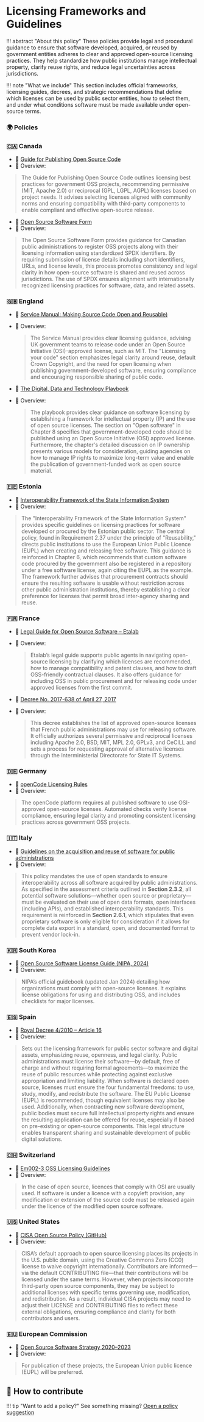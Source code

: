 # Licensing Frameworks and Guidelines

!!! abstract "About this policy"
      These policies provide legal and procedural guidance to ensure that software developed, acquired, or reused by government entities adheres to clear and approved open-source licensing practices. They help standardize how public institutions manage intellectual property, clarify reuse rights, and reduce legal uncertainties across jurisdictions.
  
!!! note "What we include"
      This section includes official frameworks, licensing guides, decrees, and strategic recommendations that define which licenses can be used by public sector entities, how to select them, and under what conditions software must be made available under open-source terms.

      
### 🌍  Policies

### 🇨🇦 Canada

* 🔗 [Guide for Publishing Open Source Code](https://www.canada.ca/en/government/system/digital-government/digital-government-innovations/open-source-software/guide-for-publishing-open-source-code.html)
* 📄 Overview:
> The Guide for Publishing Open Source Code outlines licensing best practices for government OSS projects, recommending permissive (MIT, Apache 2.0) or reciprocal (GPL, LGPL, AGPL) licenses based on project needs. It advises selecting licenses aligned with community norms and ensuring compatibility with third-party components to enable compliant and effective open-source release.

* 🔗 [Open Source Software Form](https://code.open.canada.ca/en/open-source-software-form.html)
* 📄 Overview:
> The Open Source Software Form provides guidance for Canadian public administrations to register OSS projects along with their licensing information using standardized SPDX identifiers. By requiring submission of license details including short identifiers, URLs, and license levels, this process promotes consistency and legal clarity in how open-source software is shared and reused across jurisdictions. The use of SPDX ensures alignment with internationally recognized licensing practices for software, data, and related assets.

### 🇬🇧 England

* 🔗 [Service Manual: Making Source Code Open and Reusable)](https://www.gov.uk/service-manual/technology/making-source-code-open-and-reusabley)
* 📄 Overview:
  > The Service Manual provides clear licensing guidance, advising UK government teams to release code under an Open Source Initiative (OSI)-approved license, such as MIT. The "Licensing your code" section emphasizes legal clarity around reuse, default Crown Copyright, and the need for open licensing when publishing government-developed software, ensuring compliance and encouraging responsible sharing of public code.

* 🔗 [The Digital, Data and Technology Playbook](https://www.gov.uk/government/publications/the-digital-data-and-technology-playbook/the-digital-data-and-technology-playbook)
* 📄 Overview:
  > The playbook provides clear guidance on software licensing by establishing a framework for intellectual property (IP) and the use of open source licenses. The section on "Open software" in Chapter 8 specifies that government-developed code should be published using an Open Source Initiative (OSI) approved license. Furthermore, the chapter's detailed discussion on IP ownership presents various models for consideration, guiding agencies on how to manage IP rights to maximize long-term value and enable the publication of government-funded work as open source material.

### 🇪🇪 Estonia

* 🔗 [Interoperability Framework of the State Information System](https://www.stat.ee/sites/default/files/2022-11/Estonian%20IT%20Interoperability%20Framework%20-%20Abridgement%20of%20Version%203.0.pdf)
* 📄 Overview:
> The "Interoperability Framework of the State Information System" provides specific guidelines on licensing practices for software developed or procured by the Estonian public sector. The central policy, found in Requirement 2.37 under the principle of "Reusability," directs public institutions to use the European Union Public Licence (EUPL) when creating and releasing free software. This guidance is reinforced in Chapter 6, which recommends that custom software code procured by the government also be registered in a repository under a free software license, again citing the EUPL as the example. The framework further advises that procurement contracts should ensure the resulting software is usable without restriction across other public administration institutions, thereby establishing a clear preference for licenses that permit broad inter-agency sharing and reuse.

### 🇫🇷 France

* 🔗 [Legal Guide for Open Source Software – Etalab](https://www.etalab.gouv.fr/accompagnement-logiciels-libres/)
* 📄 Overview:
  > Etalab’s legal guide supports public agents in navigating open-source licensing by clarifying which licenses are recommended, how to manage compatibility and patent clauses, and how to draft OSS-friendly contractual clauses. It also offers guidance for including OSS in public procurement and for releasing code under approved licenses from the first commit.

* 🔗 [Decree No. 2017-638 of April 27, 2017](https://www.legifrance.gouv.fr/jorf/article_jo/JORFARTI000034502563)
* 📄 Overview:
  > This decree establishes the list of approved open-source licenses that French public administrations may use for releasing software. It officially authorizes several permissive and reciprocal licenses including Apache 2.0, BSD, MIT, MPL 2.0, GPLv3, and CeCILL and sets a process for requesting approval of alternative licenses through the Interministerial Directorate for State IT Systems.


### 🇩🇪 Germany

* 🔗 [openCode Licensing Rules](https://opencode.de/en/about-opencode)
* 📄 Overview:
> The openCode platform requires all published software to use OSI-approved open-source licenses. Automated checks verify license compliance, ensuring legal clarity and promoting consistent licensing practices across government OSS projects.

### 🇮🇹 Italy

* 🔗 [Guidelines on the acquisition and reuse of software for public administrations](https://docs.italia.it/italia/developers-italia/gl-acquisition-and-reuse-software-for-pa-docs/en/stabile/index.html)
* 📄 Overview:
> This policy mandates the use of open standards to ensure interoperability across all software acquired by public administrations. As specified in the assessment criteria outlined in **Section 2.3.2**, all potential software solutions—whether open source or proprietary—must be evaluated on their use of open data formats, open interfaces (including APIs), and established interoperability standards. This requirement is reinforced in **Section 2.6.1**, which stipulates that even proprietary software is only eligible for consideration if it allows for complete data export in a standard, open, and documented format to prevent vendor lock-in.




### 🇰🇷 South Korea

* 🔗 [Open Source Software License Guide (NIPA, 2024)](https://www.oss.kr/oss_guide/show/9a73fa3c-c233-4e8b-8527-7d57ed7218f7#:~:text=,%EA%B0%9C%EB%B0%9C%EA%B3%BC%20%EC%B6%9C%EC%8B%9C%EA%B0%80%20%EC%A6%9D%EA%B0%80%ED%95%A8%EC%97%90%20%EB%94%B0%EB%9D%BC%20%EC%98%A4%ED%94%88%EC%86%8C%EC%8A%A4SW)
* 📄 Overview:
> NIPA’s official guidebook (updated Jan 2024) detailing how organizations must comply with open-source licenses. It explains license obligations for using and distributing OSS, and includes checklists for major licenses.

### 🇪🇸 Spain

* 🔗 [Royal Decree 4/2010 – Article 16](https://www.boe.es/buscar/act.php?id=BOE-A-2010-1331)
* 📄 Overview:
> Sets out the licensing framework for public sector software and digital assets, emphasizing reuse, openness, and legal clarity. Public administrations must license their software—by default, free of charge and without requiring formal agreements—to maximize the reuse of public resources while protecting against exclusive appropriation and limiting liability.
> When software is declared open source, licenses must ensure the four fundamental freedoms: to use, study, modify, and redistribute the software. The EU Public License (EUPL) is recommended, though equivalent licenses may also be used. Additionally, when contracting new software development, public bodies must secure full intellectual property rights and ensure the resulting application can be offered for reuse, especially if based on pre-existing or open-source components. This legal structure enables transparent sharing and sustainable development of public digital solutions.

### 🇨🇭 Switzerland

* 🔗 [Em002-3 OSS Licensing Guidelines](https://www.bk.admin.ch/bk/en/home/digitale-transformation-ikt-lenkung/bundesarchitektur/open_source_software/hilfsmittel_oss.html)
* 📄 Overview:
> In the case of open source, licences that comply with OSI are usually used. If software is under a licence with a copyleft provision, any modification or extension of the source code must be released again under the licence of the modified open source software.

### 🇺🇸 United States

* 🔗 [CISA Open Source Policy (GitHub)](https://github.com/cisagov/development-guide/blob/develop/open-source-policy/policy.md)
* 📄 Overview:
> CISA’s default approach to open source licensing places its projects in the U.S. public domain, using the Creative Commons Zero (CC0) license to waive copyright internationally. Contributors are informed—via the default CONTRIBUTING file—that their contributions will be licensed under the same terms. However, when projects incorporate third-party open source components, they may be subject to additional licenses with specific terms governing use, modification, and redistribution. As a result, individual CISA projects may need to adjust their LICENSE and CONTRIBUTING files to reflect these external obligations, ensuring compliance and clarity for both contributors and users.

### 🇪🇺 European Commission

* 🔗 [Open Source Software Strategy 2020–2023](https://commission.europa.eu/document/download/97e59978-42c0-4b4a-9406-8f1a86837530_en?filename=en_ec_open_source_strategy_2020-2023.pdf)
* 📄 Overview:
> For publication of these projects, the European Union public licence (EUPL) will be preferred.


## 🤝 How to contribute
  
!!! tip "Want to add a policy?"
      See something missing? [Open a policy suggestion](https://github.com/EL-BID/OSS_policies/issues/new?template=policy-suggestion.yml)